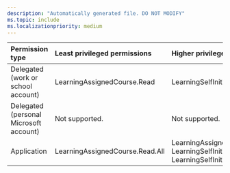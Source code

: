 ```yaml
---
description: "Automatically generated file. DO NOT MODIFY"
ms.topic: include
ms.localizationpriority: medium
---
```


|Permission type|Least privileged permissions|Higher privileged permissions|
|:---|:---|:---|
|Delegated (work or school account)|LearningAssignedCourse.Read|LearningSelfInitiatedCourse.Read|
|Delegated (personal Microsoft account)|Not supported.|Not supported.|
|Application|LearningAssignedCourse.Read.All|LearningAssignedCourse.ReadWrite.All, LearningSelfInitiatedCourse.Read.All, LearningSelfInitiatedCourse.ReadWrite.All|

